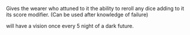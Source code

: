 Gives the wearer who attuned to it the ability to reroll any dice adding to it its score modifier. (Can be used after knowledge of failure)

will have a vision once every 5 night of a dark future.